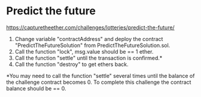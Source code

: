 # Predict the future
https://capturetheether.com/challenges/lotteries/predict-the-future/

1. Change variable "contractAddress" and deploy the contract "PredictTheFutureSolution" from PredictTheFutureSolution.sol.
2. Call the function "lock", msg.value should be == 1 ether.
3. Call the function "settle" until the transaction is confirmed.*
4. Call the function "destroy" to get ethers back.

*You may need to call the function "settle" several times until the balance of the challenge contract becomes 0. To complete this challenge the contract balance should be == 0.
